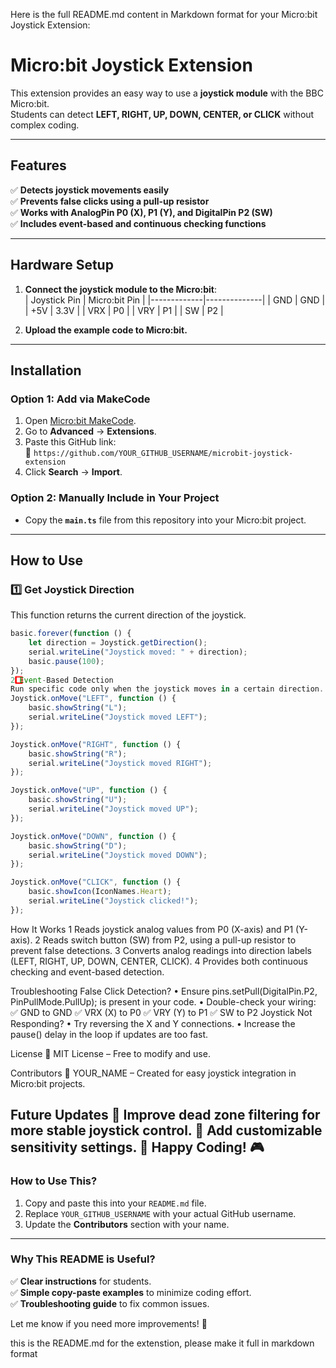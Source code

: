 Here is the full README.md content in Markdown format for your Micro:bit Joystick Extension:
# Micro:bit Joystick Extension

This extension provides an easy way to use a **joystick module** with the BBC Micro:bit.  
Students can detect **LEFT, RIGHT, UP, DOWN, CENTER, or CLICK** without complex coding.

---

## Features
✅ **Detects joystick movements easily**  
✅ **Prevents false clicks using a pull-up resistor**  
✅ **Works with AnalogPin P0 (X), P1 (Y), and DigitalPin P2 (SW)**  
✅ **Includes event-based and continuous checking functions**  

---

## Hardware Setup
1. **Connect the joystick module to the Micro:bit**:  
   | Joystick Pin | Micro:bit Pin |
   |-------------|--------------|
   | GND         | GND          |
   | +5V        | 3.3V         |
   | VRX        | P0           |
   | VRY        | P1           |
   | SW         | P2           |

2. **Upload the example code to Micro:bit.**  

---

## Installation

### **Option 1: Add via MakeCode**
1. Open [Micro:bit MakeCode](https://makecode.microbit.org/).
2. Go to **Advanced** → **Extensions**.
3. Paste this GitHub link:  
   📌 `https://github.com/YOUR_GITHUB_USERNAME/microbit-joystick-extension`
4. Click **Search** → **Import**.

### **Option 2: Manually Include in Your Project**
- Copy the **`main.ts`** file from this repository into your Micro:bit project.

---

## How to Use

### **1️⃣ Get Joystick Direction**
This function returns the current direction of the joystick.

```typescript
basic.forever(function () {
    let direction = Joystick.getDirection();
    serial.writeLine("Joystick moved: " + direction);
    basic.pause(100);
});
2️⃣ Event-Based Detection
Run specific code only when the joystick moves in a certain direction.
Joystick.onMove("LEFT", function () {
    basic.showString("L");
    serial.writeLine("Joystick moved LEFT");
});

Joystick.onMove("RIGHT", function () {
    basic.showString("R");
    serial.writeLine("Joystick moved RIGHT");
});

Joystick.onMove("UP", function () {
    basic.showString("U");
    serial.writeLine("Joystick moved UP");
});

Joystick.onMove("DOWN", function () {
    basic.showString("D");
    serial.writeLine("Joystick moved DOWN");
});

Joystick.onMove("CLICK", function () {
    basic.showIcon(IconNames.Heart);
    serial.writeLine("Joystick clicked!");
});
```

How It Works
	1	Reads joystick analog values from P0 (X-axis) and P1 (Y-axis).
	2	Reads switch button (SW) from P2, using a pull-up resistor to prevent false detections.
	3	Converts analog readings into direction labels (LEFT, RIGHT, UP, DOWN, CENTER, CLICK).
	4	Provides both continuous checking and event-based detection.

Troubleshooting
False Click Detection?
	•	Ensure pins.setPull(DigitalPin.P2, PinPullMode.PullUp); is present in your code.
	•	Double-check your wiring: ✅ GND to GND ✅ VRX (X) to P0 ✅ VRY (Y) to P1 ✅ SW to P2
Joystick Not Responding?
	•	Try reversing the X and Y connections.
	•	Increase the pause() delay in the loop if updates are too fast.

License
📜 MIT License – Free to modify and use.

Contributors
👤 YOUR_NAME – Created for easy joystick integration in Micro:bit projects.

Future Updates
🔹 Improve dead zone filtering for more stable joystick control. 🔹 Add customizable sensitivity settings.
🚀 Happy Coding! 🎮
---

### **How to Use This?**
1. Copy and paste this into your `README.md` file.
2. Replace `YOUR_GITHUB_USERNAME` with your actual GitHub username.
3. Update the **Contributors** section with your name.

---

### **Why This README is Useful?**
✅ **Clear instructions** for students.  
✅ **Simple copy-paste examples** to minimize coding effort.  
✅ **Troubleshooting guide** to fix common issues.  

Let me know if you need more improvements! 🚀

this is the README.md for the extenstion, please make it full in markdown format
